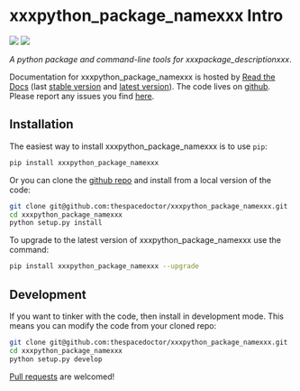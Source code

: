 # xxxpython\_package\_namexxx Intro

[![](https://readthedocs.org/projects/xxxpython_package_namexxx/badge/)](http://xxxpython_package_namexxx.readthedocs.io/en/latest/?badge)   [![](https://cdn.jsdelivr.net/gh/thespacedoctor/xxxpython_package_namexxx@master/coverage.svg)](https://cdn.jsdelivr.net/gh/thespacedoctor/xxxpython_package_namexxx@master/htmlcov/index.html)


*A python package and command-line tools for xxxpackage\_descriptionxxx*.

Documentation for xxxpython\_package\_namexxx is hosted by [Read the Docs](http://xxxpython_package_namexxx.readthedocs.org/en/stable/) (last
[stable version](http://xxxpython_package_namexxx.readthedocs.org/en/stable/) and [latest version](http://xxxpython_package_namexxx.readthedocs.org/en/latest/)). The code lives on [github](https://github.com/thespacedoctor/xxxpython_package_namexxx). Please report any issues you find [here](https://github.com/thespacedoctor/xxxpython_package_namexxx/issues).

## Installation

The easiest way to install xxxpython\_package\_namexxx is to use `pip`:

``` bash
pip install xxxpython_package_namexxx
```

Or you can clone the [github repo](https://github.com/thespacedoctor/xxxpython_package_namexxx) and install from a local version of the code:

``` bash
git clone git@github.com:thespacedoctor/xxxpython_package_namexxx.git
cd xxxpython_package_namexxx
python setup.py install
```

To upgrade to the latest version of xxxpython\_package\_namexxx use the command:

``` bash
pip install xxxpython_package_namexxx --upgrade
```

## Development

If you want to tinker with the code, then install in development mode. This means you can modify the code from your cloned repo:

``` bash
git clone git@github.com:thespacedoctor/xxxpython_package_namexxx.git
cd xxxpython_package_namexxx
python setup.py develop
```

[Pull requests](https://github.com/thespacedoctor/xxxpython_package_namexxx/pulls) are welcomed! 

<!-- ### Sublime Snippets

If you use [Sublime Text](https://www.sublimetext.com/) as your code editor, and you're planning to develop your own python code with xxxpython\_package\_namexxx, you might find [my Sublime Snippets](https://github.com/thespacedoctor/xxxpython_package_namexxx-Sublime-Snippets) useful. -->





